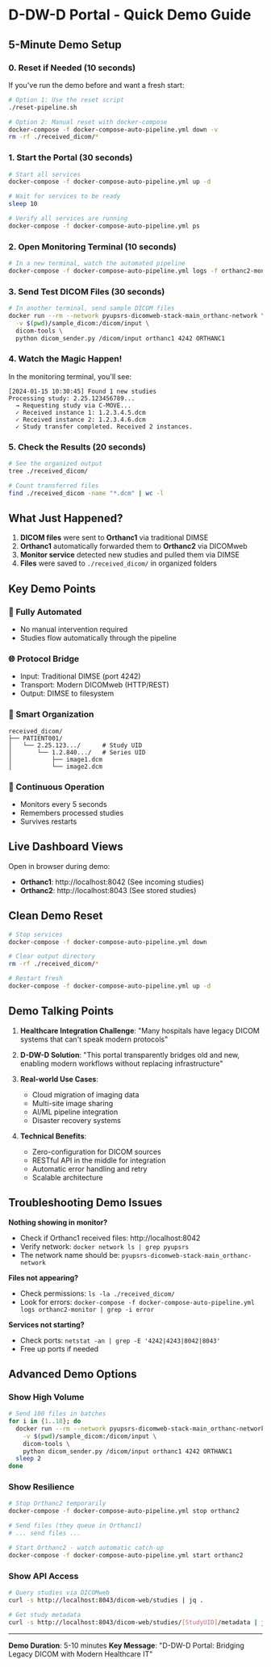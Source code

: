 # D-DW-D Portal - Quick Demo Guide

## 5-Minute Demo Setup

### 0. Reset if Needed (10 seconds)
If you've run the demo before and want a fresh start:
```bash
# Option 1: Use the reset script
./reset-pipeline.sh

# Option 2: Manual reset with docker-compose
docker-compose -f docker-compose-auto-pipeline.yml down -v
rm -rf ./received_dicom/*
```

### 1. Start the Portal (30 seconds)
```bash
# Start all services
docker-compose -f docker-compose-auto-pipeline.yml up -d

# Wait for services to be ready
sleep 10

# Verify all services are running
docker-compose -f docker-compose-auto-pipeline.yml ps
```

### 2. Open Monitoring Terminal (10 seconds)
```bash
# In a new terminal, watch the automated pipeline
docker-compose -f docker-compose-auto-pipeline.yml logs -f orthanc2-monitor
```

### 3. Send Test DICOM Files (30 seconds)
```bash
# In another terminal, send sample DICOM files
docker run --rm --network pyupsrs-dicomweb-stack-main_orthanc-network \
  -v $(pwd)/sample_dicom:/dicom/input \
  dicom-tools \
  python dicom_sender.py /dicom/input orthanc1 4242 ORTHANC1
```

### 4. Watch the Magic Happen! 

In the monitoring terminal, you'll see:
```
[2024-01-15 10:30:45] Found 1 new studies
Processing study: 2.25.123456789...
  → Requesting study via C-MOVE...
  ✓ Received instance 1: 1.2.3.4.5.dcm
  ✓ Received instance 2: 1.2.3.4.6.dcm
  ✓ Study transfer completed. Received 2 instances.
```

### 5. Check the Results (20 seconds)
```bash
# See the organized output
tree ./received_dicom/

# Count transferred files
find ./received_dicom -name "*.dcm" | wc -l
```

## What Just Happened?

1. **DICOM files** were sent to **Orthanc1** via traditional DIMSE
2. **Orthanc1** automatically forwarded them to **Orthanc2** via DICOMweb
3. **Monitor service** detected new studies and pulled them via DIMSE
4. **Files** were saved to `./received_dicom/` in organized folders

## Key Demo Points

### 🚀 Fully Automated
- No manual intervention required
- Studies flow automatically through the pipeline

### 🌐 Protocol Bridge
- Input: Traditional DIMSE (port 4242)
- Transport: Modern DICOMweb (HTTP/REST)
- Output: DIMSE to filesystem

### 📁 Smart Organization
```
received_dicom/
├── PATIENT001/
│   └── 2.25.123.../      # Study UID
│       └── 1.2.840.../   # Series UID
│           ├── image1.dcm
│           └── image2.dcm
```

### 🔄 Continuous Operation
- Monitors every 5 seconds
- Remembers processed studies
- Survives restarts

## Live Dashboard Views

Open in browser during demo:
- **Orthanc1**: http://localhost:8042 (See incoming studies)
- **Orthanc2**: http://localhost:8043 (See stored studies)

## Clean Demo Reset

```bash
# Stop services
docker-compose -f docker-compose-auto-pipeline.yml down

# Clear output directory
rm -rf ./received_dicom/*

# Restart fresh
docker-compose -f docker-compose-auto-pipeline.yml up -d
```

## Demo Talking Points

1. **Healthcare Integration Challenge**: "Many hospitals have legacy DICOM systems that can't speak modern protocols"

2. **D-DW-D Solution**: "This portal transparently bridges old and new, enabling modern workflows without replacing infrastructure"

3. **Real-world Use Cases**:
   - Cloud migration of imaging data
   - Multi-site image sharing
   - AI/ML pipeline integration
   - Disaster recovery systems

4. **Technical Benefits**:
   - Zero-configuration for DICOM sources
   - RESTful API in the middle for integration
   - Automatic error handling and retry
   - Scalable architecture

## Troubleshooting Demo Issues

**Nothing showing in monitor?**
- Check if Orthanc1 received files: http://localhost:8042
- Verify network: `docker network ls | grep pyupsrs`
- The network name should be: `pyupsrs-dicomweb-stack-main_orthanc-network`

**Files not appearing?**
- Check permissions: `ls -la ./received_dicom/`
- Look for errors: `docker-compose -f docker-compose-auto-pipeline.yml logs orthanc2-monitor | grep -i error`

**Services not starting?**
- Check ports: `netstat -an | grep -E '4242|4243|8042|8043'`
- Free up ports if needed

## Advanced Demo Options

### Show High Volume
```bash
# Send 100 files in batches
for i in {1..10}; do
  docker run --rm --network pyupsrs-dicomweb-stack-main_orthanc-network \
    -v $(pwd)/sample_dicom:/dicom/input \
    dicom-tools \
    python dicom_sender.py /dicom/input orthanc1 4242 ORTHANC1
  sleep 2
done
```

### Show Resilience
```bash
# Stop Orthanc2 temporarily
docker-compose -f docker-compose-auto-pipeline.yml stop orthanc2

# Send files (they queue in Orthanc1)
# ... send files ...

# Start Orthanc2 - watch automatic catch-up
docker-compose -f docker-compose-auto-pipeline.yml start orthanc2
```

### Show API Access
```bash
# Query studies via DICOMweb
curl -s http://localhost:8043/dicom-web/studies | jq .

# Get study metadata
curl -s http://localhost:8043/dicom-web/studies/[StudyUID]/metadata | jq .[0]
```

---

**Demo Duration**: 5-10 minutes
**Key Message**: "D-DW-D Portal: Bridging Legacy DICOM with Modern Healthcare IT"